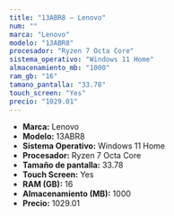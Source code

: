```yaml
---
title: "13ABR8 — Lenovo"
num: ""
marca: "Lenovo"
modelo: "13ABR8"
procesador: "Ryzen 7 Octa Core"
sistema_operativo: "Windows 11 Home"
almacenamiento_mb: "1000"
ram_gb: "16"
tamano_pantalla: "33.78"
touch_screen: "Yes"
precio: "1029.01"
---
```

<ul>
<li><strong>Marca:</strong> Lenovo</li>
<li><strong>Modelo:</strong> 13ABR8</li>
<li><strong>Sistema Operativo:</strong> Windows 11 Home</li>
<li><strong>Procesador:</strong> Ryzen 7 Octa Core </li>
<li><strong>Tamaño de pantalla:</strong> 33.78</li>
<li><strong>Touch Screen:</strong> Yes</li>
<li><strong>RAM (GB):</strong> 16</li>
<li><strong>Almacenamiento (MB):</strong> 1000</li>
<li><strong>Precio:</strong> 1029.01</li>
</ul>